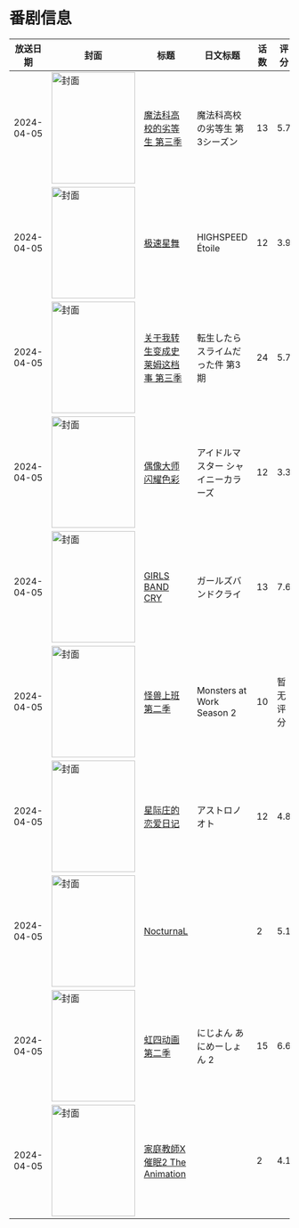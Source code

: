 # 番剧信息

|放送日期|封面|标题|日文标题|话数|评分|评分人数|
|---|---|---|---|---|---|---|
|2024-04-05|<img src="//lain.bgm.tv/pic/cover/c/05/f0/364522_W5UEp.jpg" alt="封面" style="width:150px;height:200px;object-fit:cover;">|[魔法科高校的劣等生 第三季](https://bangumi.tv/subject/364522)|魔法科高校の劣等生 第3シーズン|13|5.7|1050人评分|
|2024-04-05|<img src="//lain.bgm.tv/pic/cover/c/b4/17/391866_iL6T2.jpg" alt="封面" style="width:150px;height:200px;object-fit:cover;">|[极速星舞](https://bangumi.tv/subject/391866)|HIGHSPEED Étoile|12|3.9|490人评分|
|2024-04-05|<img src="//lain.bgm.tv/pic/cover/c/f0/f4/407573_993Vy.jpg" alt="封面" style="width:150px;height:200px;object-fit:cover;">|[关于我转生变成史莱姆这档事 第三季](https://bangumi.tv/subject/407573)|転生したらスライムだった件 第3期|24|5.7|2564人评分|
|2024-04-05|<img src="//lain.bgm.tv/pic/cover/c/93/aa/425222_l9MWZ.jpg" alt="封面" style="width:150px;height:200px;object-fit:cover;">|[偶像大师 闪耀色彩](https://bangumi.tv/subject/425222)|アイドルマスター シャイニーカラーズ|12|3.3|939人评分|
|2024-04-05|<img src="//lain.bgm.tv/pic/cover/c/75/c1/431767_bX7FZ.jpg" alt="封面" style="width:150px;height:200px;object-fit:cover;">|[GIRLS BAND CRY](https://bangumi.tv/subject/431767)|ガールズバンドクライ|13|7.6|16592人评分|
|2024-04-05|<img src="//lain.bgm.tv/pic/cover/c/f9/8b/441144_pN0Ls.jpg" alt="封面" style="width:150px;height:200px;object-fit:cover;">|[怪兽上班 第二季](https://bangumi.tv/subject/441144)|Monsters at Work Season 2|10|暂无评分|少于10人评分|
|2024-04-05|<img src="//lain.bgm.tv/pic/cover/c/97/67/467919_WDKKS.jpg" alt="封面" style="width:150px;height:200px;object-fit:cover;">|[星际庄的恋爱日记](https://bangumi.tv/subject/467919)|アストロノオト|12|4.8|784人评分|
|2024-04-05|<img src="/img/no_icon_subject.png" alt="封面" style="width:150px;height:200px;object-fit:cover;">|[NocturnaL](https://bangumi.tv/subject/470077)||2|5.1|71人评分|
|2024-04-05|<img src="//lain.bgm.tv/pic/cover/c/c0/bf/471926_lmLh8.jpg" alt="封面" style="width:150px;height:200px;object-fit:cover;">|[虹四动画 第二季](https://bangumi.tv/subject/471926)|にじよん あにめーしょん 2|15|6.6|680人评分|
|2024-04-05|<img src="/img/no_icon_subject.png" alt="封面" style="width:150px;height:200px;object-fit:cover;">|[家庭教師X催眠2 The Animation](https://bangumi.tv/subject/475872)||2|4.1|61人评分|
